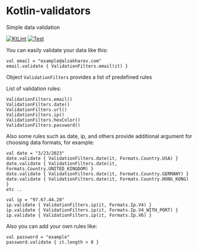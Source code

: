 # Kotlin-validators

Simple data validation

[![KtLint](https://github.com/al-zakharov/kotlin-validators/actions/workflows/ktlint.yml/badge.svg?branch=master)](https://github.com/al-zakharov/kotlin-validators/actions/workflows/ktlint.yml)
[![Test](https://github.com/al-zakharov/kotlin-validators/actions/workflows/test.yml/badge.svg?branch=master)](https://github.com/al-zakharov/kotlin-validators/actions/workflows/test.yml)

You can easily validate your data like this:
```
val email = "example@alzakharov.com"
email.validate { ValidationFilters.email(it) }
```

Object `ValidationFilters` provides a list of predefined rules

List of validation rules:
```
ValidationFilters.email()
ValidationFilters.date()
ValidationFilters.url()
ValidationFilters.ip()
ValidationFilters.hexColor()
ValidationFilters.password()
```

Also some rules such as date, ip, and others provide additional argument for choosing data formats, for example:
```
val date = "3/23/2023"
date.validate { ValidationFilters.date(it, Formats.Country.USA) }
date.validate { ValidationFilters.date(it, Formats.Country.UNITED_KINGDOM) }
date.validate { ValidationFilters.date(it, Formats.Country.GERMANY) }
date.validate { ValidationFilters.date(it, Formats.Country.HONG_KONG) }
etc ..
```

```
val ip = "97.67.44.20"
ip.validate { ValidationFilters.ip(it, Formats.Ip.V4) }
ip.validate { ValidationFilters.ip(it, Formats.Ip.V4_WITH_PORT) }
ip.validate { ValidationFilters.ip(it, Formats.Ip.V6) }
```

Also you can add your own rules like:
```
val password = "example"
password.validate { it.length > 8 }
```